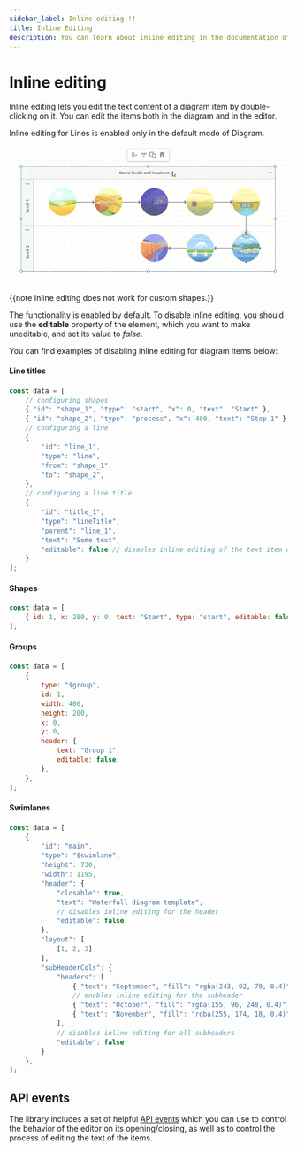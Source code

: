 ```yaml
---
sidebar_label: Inline editing !!
title: Inline Editing
description: You can learn about inline editing in the documentation of the DHTMLX JavaScript Diagram library. Browse developer guides and API reference, try out code examples and live demos, and download a free 30-day evaluation version of DHTMLX Diagram.
---
```


# Inline editing

Inline editing lets you edit the text content of a diagram item by double-clicking on it. You can edit the items both in the diagram and in the editor.

Inline editing for Lines is enabled only in the default mode of Diagram.

![](../assets/inline_editing.gif)

{{note Inline editing does not work for custom shapes.}}

The functionality is enabled by default. To disable inline editing, you should use the **editable** property of the element, which you want to make uneditable, and set its value to *false*.

You can find examples of disabling inline editing for diagram items below:

#### Line titles

~~~js title="Disabling the ability to edit the text content of a line" {18}
const data = [
    // configuring shapes
    { "id": "shape_1", "type": "start", "x": 0, "text": "Start" },
    { "id": "shape_2", "type": "process", "x": 400, "text": "Step 1" },
    // configuring a line
    {
        "id": "line_1",
        "type": "line",
        "from": "shape_1",
        "to": "shape_2",
    },
    // configuring a line title
    {   
        "id": "title_1", 
        "type": "lineTitle",
        "parent": "line_1", 
        "text": "Some text",
        "editable": false // disables inline editing of the text item of a line
    }
];
~~~

#### Shapes

~~~js title="Disabling the ability to edit the text content of a shape"
const data = [
    { id: 1, x: 280, y: 0, text: "Start", type: "start", editable: false},
];
~~~

#### Groups

~~~js title="Disabling the ability to edit the text content of the header of a group"
const data = [    
    {
        type: "$group",
        id: 1,
        width: 400,
        height: 200,
        x: 0,
        y: 0,
        header: {
            text: "Group 1",
            editable: false,
        },
    },
];
~~~

#### Swimlanes

~~~js title="Configuring the ability to edit the text content of the header and subheaders of a swimlane"
const data = [
    {
        "id": "main",
        "type": "$swimlane",
        "height": 730,
        "width": 1195,
        "header": {
            "closable": true,
            "text": "Waterfall diagram template",
            // disables inline editing for the header 
            "editable": false
        },
        "layout": [
            [1, 2, 3]
        ],
        "subHeaderCols": {
            "headers": [
                { "text": "September", "fill": "rgba(243, 92, 79, 0.4)" },
                // enables inline editing for the subheader
                { "text": "October", "fill": "rgba(155, 96, 248, 0.4)", "editable": true },
                { "text": "November", "fill": "rgba(255, 174, 18, 0.4)" },
            ],
            // disables inline editing for all subheaders
            "editable": false
        }
    },
];
~~~

## API events

The library includes a set of helpful [API events](../../api/inline_editor/) which you can use to control the behavior of the editor on its opening/closing, as well as to control the process of editing the text of the items.
